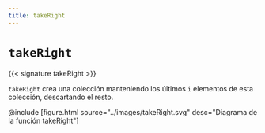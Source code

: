 ```yaml
---
title: takeRight
---
```


# `takeRight`

{{< signature takeRight >}}

`takeRight` crea una colección manteniendo los últimos `i` elementos de esta colección, descartando el resto.

@include [figure.html source="../images/takeRight.svg" desc="Diagrama de la función takeRight"]
